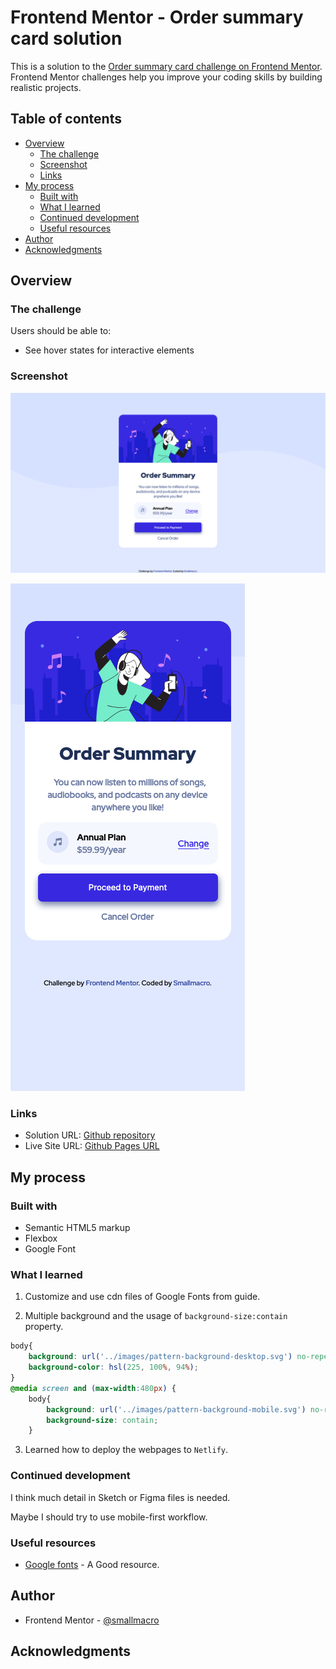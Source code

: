 # Frontend Mentor - Order summary card solution

This is a solution to the [Order summary card challenge on Frontend Mentor](https://www.frontendmentor.io/challenges/order-summary-component-QlPmajDUj). Frontend Mentor challenges help you improve your coding skills by building realistic projects. 

## Table of contents

- [Overview](#overview)
  - [The challenge](#the-challenge)
  - [Screenshot](#screenshot)
  - [Links](#links)
- [My process](#my-process)
  - [Built with](#built-with)
  - [What I learned](#what-i-learned)
  - [Continued development](#continued-development)
  - [Useful resources](#useful-resources)
- [Author](#author)
- [Acknowledgments](#acknowledgments)



## Overview

### The challenge

Users should be able to:

- See hover states for interactive elements

### Screenshot

![Desktop screenshot](./screenshot.jpg)

![Mobile screenshot](./screenshot1.jpg)

### Links

- Solution URL: [Github repository](https://github.com/smallmacro/smallmacro.github.io/tree/main/challenge1)
- Live Site URL: [Github Pages URL](https://smallmacro.github.io/challenge1/)

## My process

### Built with

- Semantic HTML5 markup
- Flexbox
- Google Font


### What I learned

1. Customize and use cdn files of Google Fonts from guide.

2. Multiple background and the usage of `background-size:contain` property.


```css
body{
    background: url('../images/pattern-background-desktop.svg') no-repeat;
    background-color: hsl(225, 100%, 94%);
}
@media screen and (max-width:480px) {
    body{
        background: url('../images/pattern-background-mobile.svg') no-repeat;
        background-size: contain;
    }
```
3. Learned how to deploy the webpages to `Netlify`.

### Continued development

I think much detail in Sketch or Figma files is needed. 

Maybe I should try to use mobile-first workflow. 

### Useful resources

- [Google fonts](https://fonts.google.com/) - A Good resource.

## Author


- Frontend Mentor - [@smallmacro](https://www.frontendmentor.io/profile/smallmacro)

## Acknowledgments
